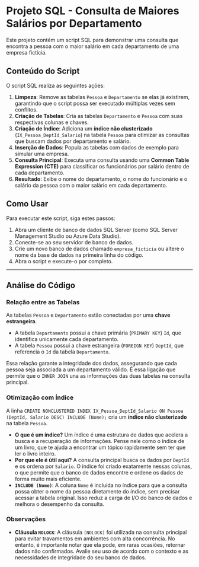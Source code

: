 # Projeto SQL - Consulta de Maiores Salários por Departamento

Este projeto contém um script SQL para demonstrar uma consulta que encontra a pessoa com o maior salário em cada departamento de uma empresa fictícia.

## Conteúdo do Script

O script SQL realiza as seguintes ações:

1.  **Limpeza**: Remove as tabelas `Pessoa` e `Departamento` se elas já existirem, garantindo que o script possa ser executado múltiplas vezes sem conflitos.
2.  **Criação de Tabelas**: Cria as tabelas `Departamento` e `Pessoa` com suas respectivas colunas e chaves.
3.  **Criação de Índice**: Adiciona um **índice não clusterizado** (`IX_Pessoa_DeptId_Salario`) na tabela `Pessoa` para otimizar as consultas que buscam dados por departamento e salário.
4.  **Inserção de Dados**: Popula as tabelas com dados de exemplo para simular uma empresa.
5.  **Consulta Principal**: Executa uma consulta usando uma **Common Table Expression (CTE)** para classificar os funcionários por salário dentro de cada departamento.
6.  **Resultado**: Exibe o nome do departamento, o nome do funcionário e o salário da pessoa com o maior salário em cada departamento.

## Como Usar

Para executar este script, siga estes passos:

1.  Abra um cliente de banco de dados SQL Server (como SQL Server Management Studio ou Azure Data Studio).
2.  Conecte-se ao seu servidor de banco de dados.
3.  Crie um novo banco de dados chamado `empresa_ficticia` ou altere o nome da base de dados na primeira linha do código.
4.  Abra o script e execute-o por completo.

---

## Análise do Código

### Relação entre as Tabelas

As tabelas `Pessoa` e `Departamento` estão conectadas por uma **chave estrangeira**.

-   A tabela `Departamento` possui a chave primária (`PRIMARY KEY`) `Id`, que identifica unicamente cada departamento.
-   A tabela `Pessoa` possui a chave estrangeira (`FOREIGN KEY`) `DeptId`, que referencia o `Id` da tabela `Departamento`.

Essa relação garante a integridade dos dados, assegurando que cada pessoa seja associada a um departamento válido. É essa ligação que permite que o `INNER JOIN` una as informações das duas tabelas na consulta principal.

### Otimização com Índice

A linha `CREATE NONCLUSTERED INDEX IX_Pessoa_DeptId_Salario ON Pessoa (DeptId, Salario DESC) INCLUDE (Nome);` cria um **índice não clusterizado** na tabela `Pessoa`.

-   **O que é um índice?** Um índice é uma estrutura de dados que acelera a busca e a recuperação de informações. Pense nele como o índice de um livro, que te ajuda a encontrar um tópico rapidamente sem ter que ler o livro inteiro.
-   **Por que ele é útil aqui?** A consulta principal busca os dados por `DeptId` e os ordena por `Salario`. O índice foi criado exatamente nessas colunas, o que permite que o banco de dados encontre e ordene os dados de forma muito mais eficiente.
-   **`INCLUDE (Nome)`**: A coluna `Nome` é incluída no índice para que a consulta possa obter o nome da pessoa diretamente do índice, sem precisar acessar a tabela original. Isso reduz a carga de I/O do banco de dados e melhora o desempenho da consulta.

### Observações

* **Cláusula `NOLOCK`**: A cláusula `(NOLOCK)` foi utilizada na consulta principal para evitar travamentos em ambientes com alta concorrência. No entanto, é importante notar que ela pode, em raras ocasiões, retornar dados não confirmados. Avalie seu uso de acordo com o contexto e as necessidades de integridade do seu banco de dados.
